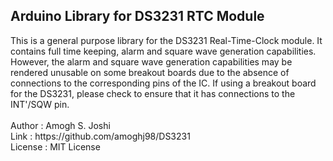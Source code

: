 <h2> <b> Arduino Library for DS3231 RTC Module </b> </h2>
This is a general purpose library for the DS3231 Real-Time-Clock module. It contains full time keeping, alarm and square wave generation capabilities. However, the alarm and square wave generation capabilities may be rendered unusable on some breakout boards due to the absence of connections to the corresponding pins of the IC. If using a breakout board for the DS3231, please check to ensure that it has connections to the INT'/SQW pin.
<br><br>Author : Amogh S. Joshi<br>Link : <a>https://github.com/amoghj98/DS3231</a> <br>License : MIT License
